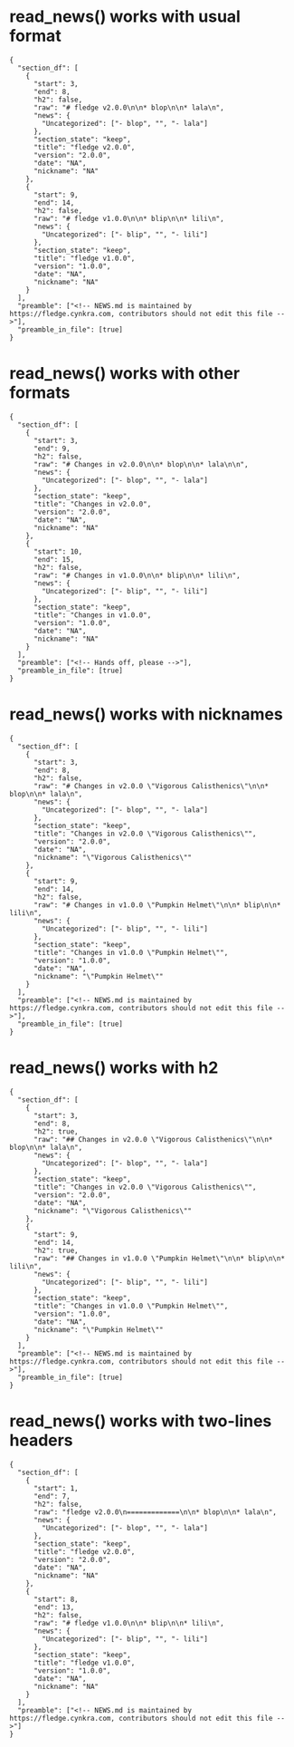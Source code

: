 # read_news() works with usual format

    {
      "section_df": [
        {
          "start": 3,
          "end": 8,
          "h2": false,
          "raw": "# fledge v2.0.0\n\n* blop\n\n* lala\n",
          "news": {
            "Uncategorized": ["- blop", "", "- lala"]
          },
          "section_state": "keep",
          "title": "fledge v2.0.0",
          "version": "2.0.0",
          "date": "NA",
          "nickname": "NA"
        },
        {
          "start": 9,
          "end": 14,
          "h2": false,
          "raw": "# fledge v1.0.0\n\n* blip\n\n* lili\n",
          "news": {
            "Uncategorized": ["- blip", "", "- lili"]
          },
          "section_state": "keep",
          "title": "fledge v1.0.0",
          "version": "1.0.0",
          "date": "NA",
          "nickname": "NA"
        }
      ],
      "preamble": ["<!-- NEWS.md is maintained by https://fledge.cynkra.com, contributors should not edit this file -->"],
      "preamble_in_file": [true]
    } 

# read_news() works with other formats

    {
      "section_df": [
        {
          "start": 3,
          "end": 9,
          "h2": false,
          "raw": "# Changes in v2.0.0\n\n* blop\n\n* lala\n\n",
          "news": {
            "Uncategorized": ["- blop", "", "- lala"]
          },
          "section_state": "keep",
          "title": "Changes in v2.0.0",
          "version": "2.0.0",
          "date": "NA",
          "nickname": "NA"
        },
        {
          "start": 10,
          "end": 15,
          "h2": false,
          "raw": "# Changes in v1.0.0\n\n* blip\n\n* lili\n",
          "news": {
            "Uncategorized": ["- blip", "", "- lili"]
          },
          "section_state": "keep",
          "title": "Changes in v1.0.0",
          "version": "1.0.0",
          "date": "NA",
          "nickname": "NA"
        }
      ],
      "preamble": ["<!-- Hands off, please -->"],
      "preamble_in_file": [true]
    } 

# read_news() works with nicknames

    {
      "section_df": [
        {
          "start": 3,
          "end": 8,
          "h2": false,
          "raw": "# Changes in v2.0.0 \"Vigorous Calisthenics\"\n\n* blop\n\n* lala\n",
          "news": {
            "Uncategorized": ["- blop", "", "- lala"]
          },
          "section_state": "keep",
          "title": "Changes in v2.0.0 \"Vigorous Calisthenics\"",
          "version": "2.0.0",
          "date": "NA",
          "nickname": "\"Vigorous Calisthenics\""
        },
        {
          "start": 9,
          "end": 14,
          "h2": false,
          "raw": "# Changes in v1.0.0 \"Pumpkin Helmet\"\n\n* blip\n\n* lili\n",
          "news": {
            "Uncategorized": ["- blip", "", "- lili"]
          },
          "section_state": "keep",
          "title": "Changes in v1.0.0 \"Pumpkin Helmet\"",
          "version": "1.0.0",
          "date": "NA",
          "nickname": "\"Pumpkin Helmet\""
        }
      ],
      "preamble": ["<!-- NEWS.md is maintained by https://fledge.cynkra.com, contributors should not edit this file -->"],
      "preamble_in_file": [true]
    } 

# read_news() works with h2

    {
      "section_df": [
        {
          "start": 3,
          "end": 8,
          "h2": true,
          "raw": "## Changes in v2.0.0 \"Vigorous Calisthenics\"\n\n* blop\n\n* lala\n",
          "news": {
            "Uncategorized": ["- blop", "", "- lala"]
          },
          "section_state": "keep",
          "title": "Changes in v2.0.0 \"Vigorous Calisthenics\"",
          "version": "2.0.0",
          "date": "NA",
          "nickname": "\"Vigorous Calisthenics\""
        },
        {
          "start": 9,
          "end": 14,
          "h2": true,
          "raw": "## Changes in v1.0.0 \"Pumpkin Helmet\"\n\n* blip\n\n* lili\n",
          "news": {
            "Uncategorized": ["- blip", "", "- lili"]
          },
          "section_state": "keep",
          "title": "Changes in v1.0.0 \"Pumpkin Helmet\"",
          "version": "1.0.0",
          "date": "NA",
          "nickname": "\"Pumpkin Helmet\""
        }
      ],
      "preamble": ["<!-- NEWS.md is maintained by https://fledge.cynkra.com, contributors should not edit this file -->"],
      "preamble_in_file": [true]
    } 

# read_news() works with two-lines headers

    {
      "section_df": [
        {
          "start": 1,
          "end": 7,
          "h2": false,
          "raw": "fledge v2.0.0\n=============\n\n* blop\n\n* lala\n",
          "news": {
            "Uncategorized": ["- blop", "", "- lala"]
          },
          "section_state": "keep",
          "title": "fledge v2.0.0",
          "version": "2.0.0",
          "date": "NA",
          "nickname": "NA"
        },
        {
          "start": 8,
          "end": 13,
          "h2": false,
          "raw": "# fledge v1.0.0\n\n* blip\n\n* lili\n",
          "news": {
            "Uncategorized": ["- blip", "", "- lili"]
          },
          "section_state": "keep",
          "title": "fledge v1.0.0",
          "version": "1.0.0",
          "date": "NA",
          "nickname": "NA"
        }
      ],
      "preamble": ["<!-- NEWS.md is maintained by https://fledge.cynkra.com, contributors should not edit this file -->"]
    } 

